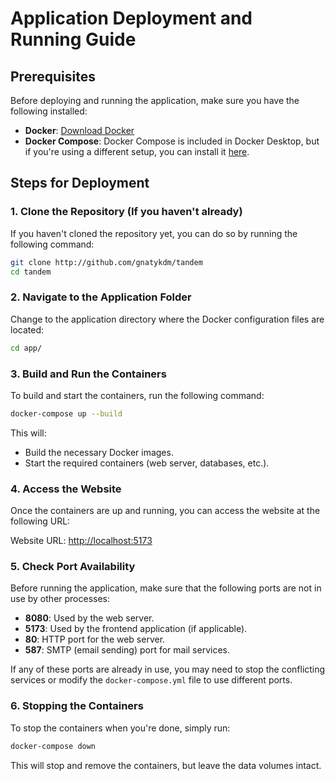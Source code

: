 # Application Deployment and Running Guide

## Prerequisites
Before deploying and running the application, make sure you have the following installed:

- **Docker**: [Download Docker](https://www.docker.com/get-started)
- **Docker Compose**: Docker Compose is included in Docker Desktop, but if you're using a different setup, you can install it [here](https://docs.docker.com/compose/install/).

## Steps for Deployment

### 1. Clone the Repository (If you haven't already)
If you haven't cloned the repository yet, you can do so by running the following command:
```bash
git clone http://github.com/gnatykdm/tandem
cd tandem
```

### 2. Navigate to the Application Folder
Change to the application directory where the Docker configuration files are located:
```bash
cd app/
```

### 3. Build and Run the Containers
To build and start the containers, run the following command:
```bash
docker-compose up --build
```
This will:

- Build the necessary Docker images.
- Start the required containers (web server, databases, etc.).

### 4. Access the Website
Once the containers are up and running, you can access the website at the following URL:

Website URL: [http://localhost:5173](http://localhost:5173)

### 5. Check Port Availability
Before running the application, make sure that the following ports are not in use by other processes:

- **8080**: Used by the web server.
- **5173**: Used by the frontend application (if applicable).
- **80**: HTTP port for the web server.
- **587**: SMTP (email sending) port for mail services.

If any of these ports are already in use, you may need to stop the conflicting services or modify the `docker-compose.yml` file to use different ports.

### 6. Stopping the Containers
To stop the containers when you're done, simply run:
```bash
docker-compose down
```
This will stop and remove the containers, but leave the data volumes intact.
